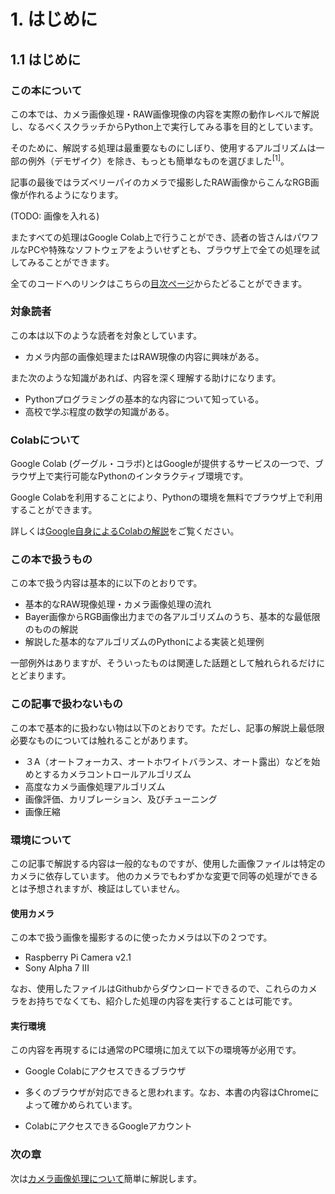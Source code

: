 
# 1. はじめに

## 1.1 はじめに

### この本について

この本では、カメラ画像処理・RAW画像現像の内容を実際の動作レベルで解説し、なるべくスクラッチからPython上で実行してみる事を目的としています。

そのために、解説する処理は最重要なものにしぼり、使用するアルゴリズムは一部の例外（デモザイク）を除き、もっとも簡単なものを選びました<sup name="footnote1">[1]</sup>。

記事の最後ではラズベリーパイのカメラで撮影したRAW画像からこんなRGB画像が作れるようになります。

(TODO: 画像を入れる)

またすべての処理はGoogle Colab上で行うことができ、読者の皆さんはパワフルなPCや特殊なソフトウェアをよういせずとも、ブラウザ上で全ての処理を試してみることができます。
  
全てのコードへのリンクはこちらの[目次ページ](https://colab.research.google.com/github/moizumi99/camera_raw_processing/blob/master/camera_raw_toc.ipynb)からたどることができます。

### 対象読者

この本は以下のような読者を対象としています。
- カメラ内部の画像処理またはRAW現像の内容に興味がある。

また次のような知識があれば、内容を深く理解する助けになります。
- Pythonプログラミングの基本的な内容について知っている。
- 高校で学ぶ程度の数学の知識がある。

### Colabについて


Google Colab (グーグル・コラボ)とはGoogleが提供するサービスの一つで、ブラウザ上で実行可能なPythonのインタラクティブ環境です。

Google Colabを利用することにより、Pythonの環境を無料でブラウザ上で利用することができます。

詳しくは[Google自身によるColabの解説](https://colab.research.google.com/notebooks/welcome.ipynb?hl=ja)をご覧ください。

### この本で扱うもの


この本で扱う内容は基本的に以下のとおりです。

- 基本的なRAW現像処理・カメラ画像処理の流れ
- Bayer画像からRGB画像出力までの各アルゴリズムのうち、基本的な最低限のものの解説
- 解説した基本的なアルゴリズムのPythonによる実装と処理例

一部例外はありますが、そういったものは関連した話題として触れられるだけにとどまります。

### この記事で扱わないもの


この本で基本的に扱わない物は以下のとおりです。ただし、記事の解説上最低限必要なものについては触れることがあります。

- ３A（オートフォーカス、オートホワイトバランス、オート露出）などを始めとするカメラコントロールアルゴリズム
- 高度なカメラ画像処理アルゴリズム
- 画像評価、カリブレーション、及びチューニング
- 画像圧縮


### 環境について

この記事で解説する内容は一般的なものですが、使用した画像ファイルは特定のカメラに依存しています。
他のカメラでもわずかな変更で同等の処理ができるとは予想されますが、検証はしていません。

#### 使用カメラ



この本で扱う画像を撮影するのに使ったカメラは以下の２つです。

- Raspberry Pi Camera v2.1
- Sony Alpha 7 III

なお、使用したファイルはGithubからダウンロードできるので、これらのカメラをお持ちでなくても、紹介した処理の内容を実行することは可能です。

#### 実行環境

この内容を再現するには通常のPC環境に加えて以下の環境等が必用です。

- Google Colabにアクセスできるブラウザ
 - 多くのブラウザが対応できると思われます。なお、本書の内容はChromeによって確かめられています。

- ColabにアクセスできるGoogleアカウント

### 次の章

次は[カメラ画像処理について](http://bit.ly/raw_chap_2)簡単に解説します。

